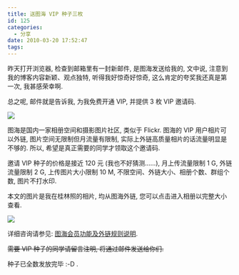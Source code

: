 ```yaml
---
title: 送图海 VIP 种子三枚
id: 125
categories:
  - 分享
date: 2010-03-20 17:52:47
tags:
---
```


昨天打开浏览器, 检查到邮箱里有一封新邮件, 是图海发送给我的, 文中说, 注意到我的博客内容新颖、观点独特, 听得我好惊奇好惊奇, 这么肯定的夸奖我还真是第一次, 我甚感荣幸啊.

总之呢, 邮件就是告诉我, 为我免费开通 VIP, 并提供 3 枚 VIP 邀请码.

[![](http://photo.tuhigh.com/pics/1012/0319/282356t1862116293_c.jpg)](http://www.tuhigh.com/photo/p/1292753)<!-- more -->

图海是国内一家相册空间和摄影图片社区, 类似于 Flickr. 图海的 VIP 用户相片可以外链, 图片空间无限制但月流量有限制, 实际上外链高质量相片的话流量明显是不够的. 所以, 希望是真正需要的同学才领取这个邀请码.

邀请 VIP 种子的价格是接近 120 元 (我也不好猜测……), 月上传流量限制 1 G, 外链流量限制 2 G, 上传图片大小限制 10 M, 不限空间、外链大小、相册个数、群组个数, 图片不打水印.

本文的图片是我在桂林照的相片, 均从图海外链, 您可以点击进入相册以完整大小查看.

[![](http://photo.tuhigh.com/pics/1012/0319/282356t-456685324_c.jpg)](http://www.tuhigh.com/photo/p/1292749)

详细咨询请参见: [图海会员功能及外链规则说明](http://www.tuhigh.com/space/585/3961).

<del datetime="2010-03-21T09:27:10+00:00">需要 VIP 种子的同学请留言注明, 将通过邮件发送给你们. </del>

种子已全数发放完毕 :-D .
